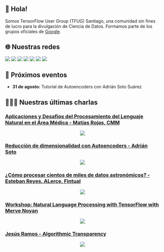 ## 👋 Hola!

Somos TensorFlow User Group (TFUG) Santiago, una comunidad sin fines de lucro para la divulgación de Ciencia de Datos. Formamos parte de los grupos oficiales de [Google](https://www.tensorflow.org/community/groups?authuser=1).

## 🌐 Nuestras redes 
[![][badge-meetup]][url-meetup] [![][badge-linkedin]][url-linkedin] [![][badge-youtube]][url-youtube] [![][badge-twitter]][url-twitter] [![][badge-slack]][url-slack] [![][badge-discord]][url-discord] [![][badge-telegram]][url-telegram]

## 📅 Próximos eventos 
- **31 de agosto:** Tutorial de Autoencoders con Adrián Soto Suárez
## 👨🏽‍💻 Nuestras últimas charlas 
<!-- YOUTUBE:START -->
### [Aplicaciones y Desafíos del Procesamiento del Lenguaje Natural en el Área Médica - Matías Rojas, CMM](https://www.youtube.com/watch?v=doWWRp9r0vw)

<p align="center"><a href="https://www.youtube.com/watch?v=doWWRp9r0vw"><img src="https://img.youtube.com/vi/doWWRp9r0vw/0.jpg"></a></p>

### [Reducción de dimensionalidad con Autoencoders - Adrián Soto](https://www.youtube.com/watch?v=UlJUwLWFnrw)

<p align="center"><a href="https://www.youtube.com/watch?v=UlJUwLWFnrw"><img src="https://img.youtube.com/vi/UlJUwLWFnrw/0.jpg"></a></p>

### [¿Cómo procesar cientos de miles de datos astronómicos? - Esteban Reyes, ALerce, Fintual](https://www.youtube.com/watch?v=JESe93_tvdc)

<p align="center"><a href="https://www.youtube.com/watch?v=JESe93_tvdc"><img src="https://img.youtube.com/vi/JESe93_tvdc/0.jpg"></a></p>

### [Workshop: Natural Language Processing with TensorFlow with Merve Noyan](https://www.youtube.com/watch?v=nqgjcVitshw)

<p align="center"><a href="https://www.youtube.com/watch?v=nqgjcVitshw"><img src="https://img.youtube.com/vi/nqgjcVitshw/0.jpg"></a></p>

### [Jesús Ramos - Algorithmic Transparency](https://www.youtube.com/watch?v=Yr2U8l_ofCs)

<p align="center"><a href="https://www.youtube.com/watch?v=Yr2U8l_ofCs"><img src="https://img.youtube.com/vi/Yr2U8l_ofCs/0.jpg"></a></p>
<!-- YOUTUBE:END -->
 
<!-- Badges and links -->
[badge-linkedin-full]: https://img.shields.io/static/v1?label=TensorFlow%20and%20ML%20User%20Group%20Santiago&message=LinkedIn&style=for-the-badge&logo=linkedin&color=0A66C2 
[badge-linkedin]: https://img.shields.io/static/v1?label=&message=LinkedIn&style=for-the-badge&logo=linkedin&color=0A66C2
[url-linkedin]: https://www.linkedin.com/company/tensorflow-user-group-santiago

[badge-slack]: https://img.shields.io/static/v1?label=%20&message=Slack&style=for-the-badge&logo=slack&color=4A154B 
[url-slack]: https://join.slack.com/t/tensorflow-chile/shared_invite/zt-wphk5zhv-A5YRRu3esCUHKRKC4rtTJg 

[badge-twitter-full]: https://img.shields.io/static/v1?label=@UserSantiago&message=Twitter&style=for-the-badge&logo=twitter&color=1DA1F2
[badge-twitter]: https://img.shields.io/static/v1?label&message=Twitter&style=for-the-badge&logo=twitter&color=1DA1F2&logoColor=white
[url-twitter]: https://twitter.com/UserSantiago 

[badge-telegram-full]: https://img.shields.io/static/v1?label=TensorFlow-Chile&message=Telegram&style=for-the-badge&logo=telegram&color=26A5E4 
[badge-telegram]: https://img.shields.io/static/v1?label=&message=Telegram&style=for-the-badge&logo=telegram&color=26A5E4
[url-telegram]: https://t.me/joinchat/3XBhc9ORx_4xYjc5

[badge-meetup-full]: https://img.shields.io/static/v1?label=TensorFlow%20Santiago&message=MeetUp&style=for-the-badge&logo=meetup&color=ED1C40 
[badge-meetup]: https://img.shields.io/static/v1?label=&message=MeetUp&style=for-the-badge&logo=meetup&color=ED1C40
[url-meetup]: https://www.meetup.com/TensorFlow-Santiago/

[badge-youtube-full]: https://img.shields.io/static/v1?label=TFUG%20Santiago%20Chile&message=YouTube&style=for-the-badge&logo=youtube&color=FF0000
[badge-youtube]: https://img.shields.io/static/v1?label=&message=YouTube&style=for-the-badge&logo=youtube&color=FF0000
[url-youtube]: https://www.youtube.com/channel/UC_O43Juzt06b9kgP0d-QgSQ 

[badge-discord-full]: https://img.shields.io/static/v1?label=TFUG%20Chile&message=Discord&style=for-the-badge&logo=discord&color=5865F2
[badge-discord]: https://img.shields.io/static/v1?label=&message=Discord&style=for-the-badge&logo=discord&color=5865F2&logoColor=white
[url-discord]: https://discord.gg/dcVsdjPT


<!--

**Here are some ideas to get you started:**

🙋‍♀️ A short introduction - what is your organization all about?
🌈 Contribution guidelines - how can the community get involved?
👩‍💻 Useful resources - where can the community find your docs? Is there anything else the community should know?
🍿 Fun facts - what does your team eat for breakfast?
🧙 Remember, you can do mighty things with the power of [Markdown](https://guides.github.com/features/mastering-markdown/)
-->
